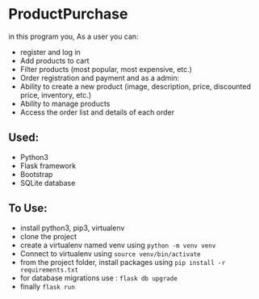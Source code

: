 # ProductPurchase
in this program you,
As a user you can:
- register and log in
- Add products to cart
- Filter products (most popular, most expensive, etc.)
- Order registration and payment
and as a admin:
- Ability to create a new product (image, description, price, discounted price, inventory, etc.)
- Ability to manage products
- Access the order list and details of each order

## Used:
- Python3
- Flask framework
- Bootstrap
- SQLite database 
## To Use:
- install python3, pip3, virtualenv
- clone the project 
- create a virtualenv named venv using ``` python -m venv venv ```
- Connect to virtualenv using ``` source venv/bin/activate ```
- from the project folder, install packages using ``` pip install -r requirements.txt ```
- for database migrations use : ``` flask db upgrade ```
- finally ``` flask run ```
